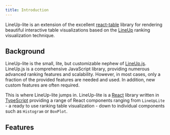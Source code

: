 ```yaml
---
title: Introduction
---
```


LineUp-lite is an extension of the excellent [react-table](https://react-table.tanstack.com/) library for rendering beautiful interactive table visualizations based on the [LineUp](https://jku-vds-lab.at/tools/lineup/) ranking visualization technique.

## Background

LineUp-lite is the small, lite, but customizable nephew of [LineUp.js](https://lineup.js.org). LineUp.js is a comprehensive JavaScript library, providing numerous advanced ranking features and scalability. However, in most cases, only a fraction of the provided features are needed and used. In addition, new custom features are often required.

This is where LineUp-lite jumps in. LineUp-lite is a [React](https://reactjs.org) library written in [TypeScript](https://www.typescriptlang.org/) providing a range of React components ranging from `LineUpLite` - a ready to use ranking table visualization - down to individual components such as `Histogram` or `BoxPlot`.

## Features

